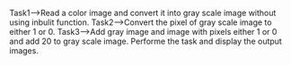 Task1-->Read a color image and convert it into gray scale image without using inbulit function. 
Task2-->Convert the pixel of gray scale image to either 1 or 0. 
Task3-->Add gray image and image with pixels either 1 or 0 and add 20 to gray scale image. 
Performe the task and display the output images.
